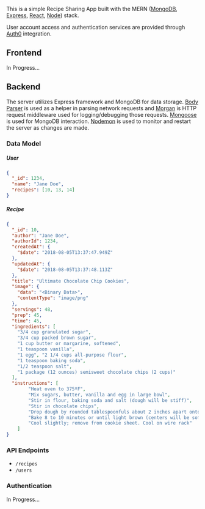 This is a simple Recipe Sharing App built with the MERN ([MongoDB](https://www.mongodb.com/), [Express](https://expressjs.com/), [React](https://reactjs.org/), [Node](https://nodejs.org/)) stack.

User account access and authentication services are provided through [Auth0](https://auth0.com) integration.

## Frontend
In Progress...

## Backend
The server utilizes Express framework and MongoDB for data storage. [Body Parser](https://github.com/expressjs/body-parser#readme) is used as a helper in parsing network requests and [Morgan](https://github.com/expressjs/morgan) is HTTP request middleware used for logging/debugging those requests. [Mongoose](http://mongoosejs.com/) is used for MongoDB interaction. [Nodemon](https://github.com/remy/nodemon) is used to monitor and restart the server as changes are made.

### Data Model
##### User
```json
{
  "_id": 1234,
  "name": "Jane Doe",
  "recipes": [10, 13, 14]
}
```
##### Recipe
```json
{
  "_id": 10,
  "author": "Jane Doe",
  "authorId": 1234,
  "createdAt": {
    "$date": "2018-08-05T13:37:47.949Z"
  },
  "updatedAt": {
    "$date": "2018-08-05T13:37:48.113Z"
  },
  "title": "Ultimate Chocolate Chip Cookies",
  "image": {
    "data": "<Binary Data>",
    "contentType": "image/png"
  },
  "servings": 48,
  "prep": 45,
  "time": 45,
  "ingredients": [
  	"3/4 cup granulated sugar", 
  	"3/4 cup packed brown sugar", 
  	"1 cup butter or margarine, softened", 
  	"1 teaspoon vanilla", 
  	"1 egg", "2 1/4 cups all-purpose flour", 
  	"1 teaspoon baking soda", 
  	"1/2 teaspoon salt", 
  	"1 package (12 ounces) semisweet chocolate chips (2 cups)"
  ],
  "instructions": [
		"Heat oven to 375ºF", 
		"Mix sugars, butter, vanilla and egg in large bowl", 
		"Stir in flour, baking soda and salt (dough will be stiff)", 
		"Stir in chocolate chips", 
		"Drop dough by rounded tablespoonfuls about 2 inches apart onto ungreased cookie sheet", 
		"Bake 8 to 10 minutes or until light brown (centers will be soft)", 
		"Cool slightly; remove from cookie sheet. Cool on wire rack"
	]
}
```

### API Endpoints
* `/recipes`
* `/users`

### Authentication
In Progress...